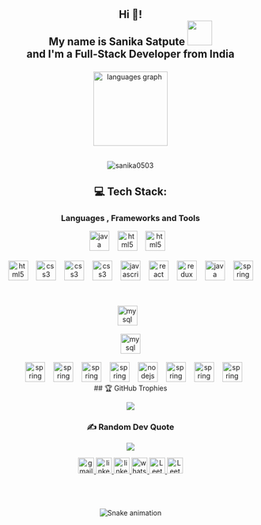 <h2 align="center">Hi 👋! </br> My name is Sanika Satpute <img src="https://media.giphy.com/media/QTfX9Ejfra3ZmNxh6B/source.gif" width="50"></br> and  I'm a  Full-Stack Developer from India 

</h2>

###

<div align="center">
  <img src="https://github-readme-stats.vercel.app/api/top-langs?username=sanika0503&locale=en&hide_title=false&layout=compact&card_width=320&langs_count=5&theme=dracula&hide_border=false&order=2" height="150" alt="languages graph"  />
  </br></br>
  <p align="center"> <img src="https://komarev.com/ghpvc/?username=sanika0503&label=Profile%20views&color=0e75b6&style=flat" alt="sanika0503" /> </p>
</div>


<div align="center">
  <h2>💻 Tech Stack: </h2>
  <h3>Languages , Frameworks and Tools</h3>
  
   <img src="https://cdn.jsdelivr.net/gh/devicons/devicon/icons/java/java-original.svg" height="40" alt="java logo"  />
  <img width="9" />

  <img src="https://cdn.jsdelivr.net/gh/devicons/devicon/icons/react/react-original.svg" height="40" alt="html5 logo"  />
  <img width="9" />
  <img src="https://cdn.worldvectorlogo.com/logos/python-5.svg" height="40" alt="html5 logo"  />
  <img width="9" />
  </br></br>
  <img src="https://cdn.jsdelivr.net/gh/devicons/devicon/icons/html5/html5-original.svg" height="40" alt="html5 logo"  />
  <img width="9" />
  <img src="https://cdn.jsdelivr.net/gh/devicons/devicon/icons/css3/css3-original.svg" height="40" alt="css3 logo"  />
  <img width="9" />

   <img src="https://upload.wikimedia.org/wikipedia/commons/b/b2/Bootstrap_logo.svg" height="40" alt="css3 logo"  />
  <img width="9" />
   <img src="https://icon.icepanel.io/Technology/svg/Tailwind-CSS.svg" height="40" alt="css3 logo"  />
  <img width="9" />
  <img src="https://cdn.jsdelivr.net/gh/devicons/devicon/icons/javascript/javascript-original.svg" height="40" alt="javascript logo"  />
  <img width="9" />
  <img src="https://cdn.jsdelivr.net/gh/devicons/devicon/icons/react/react-original.svg" height="40" alt="react logo"  />
  <img width="9" />
  <img src="https://cdn.jsdelivr.net/gh/devicons/devicon/icons/redux/redux-original.svg" height="40" alt="redux logo"  />
  <img width="9" />
  <img src="https://vectorwiki.com/images/gPR02__hibernate.svg" height="40" alt="java logo"  />
  <img width="9" />
 
  <img src="https://cdn.jsdelivr.net/gh/devicons/devicon/icons/spring/spring-original.svg" height="40" alt="spring logo"  />

  
 </br></br>
  <img src="https://raw.githubusercontent.com/gilbarbara/logos/main/logos/mysql.svg" height="40" alt="mysql logo"  />
  <img width="9" />
  
   <img src="https://upload.wikimedia.org/wikipedia/commons/9/93/MongoDB_Logo.svg" height="40" alt="mysql logo"  />
 </br></br>
  <img width="9" />
  <img src="https://upload.wikimedia.org/wikipedia/commons/9/9a/Visual_Studio_Code_1.35_icon.svg" height="40" alt="spring logo"  />
   <img width="9" />
  <img src="https://icon.icepanel.io/Technology/svg/Vite.js.svg" height="40" alt="spring logo"  />
   <img width="9" />
  <img src="https://upload.wikimedia.org/wikipedia/commons/9/9c/IntelliJ_IDEA_Icon.svg" height="40" alt="spring logo"  />
   <img width="9" />
  <img src="https://icon.icepanel.io/Technology/svg/Apache-Maven.svg" height="40" alt="spring logo"  />
   <img width="9" />
   
  <img src="https://cdn.jsdelivr.net/gh/devicons/devicon/icons/nodejs/nodejs-original.svg" height="40" alt="nodejs logo"  />
  <img width="9" />
  <img src="https://icon.icepanel.io/Technology/svg/DBeaver.svg" height="40" alt="spring logo"  />
   <img width="9" />
  <img src="https://www.svgviewer.dev/static-svgs/14366/postman-icon.svg" height="40" alt="spring logo"  />
   <img width="9" />
  <img src="https://raw.githubusercontent.com/benc-uk/icon-collection/master/logos/git.svg" height="40" alt="spring logo"  />
 
</div>



<div align="center"> 
## 🏆 GitHub Trophies
  
![](https://github-profile-trophy.vercel.app/?username=sanika0503&theme=radical&no-frame=true&no-bg=false&margin-w=4)

### ✍️ Random Dev Quote
![](https://quotes-github-readme.vercel.app/api?type=horizontal&theme=radical)


</div>
<!-- Proudly created with GPRM ( https://gprm.itsvg.in ) -->




<div align="center">
  <a href="mailto:sanikabsatpute@gmail.com" target="_blank">
    <img src="https://img.shields.io/static/v1?message=Gmail&logo=gmail&label=&color=D14836&logoColor=white&labelColor=&style=for-the-badge" height="32" alt="gmail logo"  />
  </a>
  <a href="https://www.linkedin.com/in/sanika-satpute05/" target="_blank">
    <img src="https://img.shields.io/static/v1?message=LinkedIn&logo=Linkedin&label=&color=0077B5&logoColor=white&labelColor=&style=for-the-badge" height="32" alt="linkedin logo"  />
  </a>
  <a href="https://www.instagram.com/sanika_7pute/" target="_blank">
    <img src="https://img.shields.io/static/v1?message=Instagram&logo=instagram&label=&color=C13584&logoColor=white&labelColor=&style=for-the-badge" height="32" alt="linkedin logo"  />
  </a>
  <a href="https://wa.me/8847732237" target="_blank">
    <img src="https://img.shields.io/static/v1?message=Whatsapp&logo=whatsapp&label=&color=25D366&logoColor=white&labelColor=&style=for-the-badge" height="32" alt="whatsapp logo"  />
  </a>
  <a href="https://x.com/" target="_blank">
    <img src="https://img.shields.io/static/v1?message=Twitter&logo=X&label=&color=black&logoColor=Black&labelColor=&style=for-the-badge" height="32" alt="Leetcode logo"  />
  </a>
  <a href="https://leetcode.com/u/sanika_satpute/" target="_blank">
    <img src="https://img.shields.io/static/v1?message=Leetcode&logo=Leetcode&label=&color=404040&logoColor=white&labelColor=&style=for-the-badge" height="32" alt="Leetcode logo"  />
  </a>
  
  
</div>
</br></br></br></br>
<center><img src="https://profile-readme-generator.com/assets/snake.svg" alt="Snake animation" /></center>


